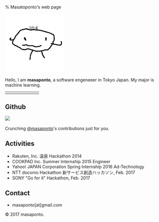 % Masatoponto's web page

<div id="profile">
<img src="./img/ponto.png" alt="It's me!" title="ponto" width="192" height="192"/>
<div id="about">
<p>Hello, I am <b>masaponto</b>, a software engeneeer in Tokyo Japan. My major is machine learning.</p>  
<table cellspacing="25">
<tbody>
<tr><td>
<a href=https://github.com/masaponto><i class="fab fa-github"></i></a>
</td>
<td>
<a href=https://gist.github.com/masaponto><i class="fab fa-github-alt"></i></a>
</td>
<td>
<a href=https://twitter.com/masaponto><i class="fab fa-twitter"></i></a>
</td>
<td>
<a href=http://masaponto.hatenablog.com><i class="hatena"></i></a>
</td>
<td>
<a href=https://qiita.com/masaponto><i class="qiita"></i></a>
</td>
<td>
<a href=https://speakerdeck.com/masaponto><i class="fas fa-file"></i></a>
</td>
<td>
<a href=https://www.instagram.com/masaponto><i class="fab fa-instagram"></i></a>
</td>
<td>
<a href=https://www.amazon.co.jp/registry/wishlist/MPK7GWWUR4RT><i class="fab fa-amazon"></i></a>
</td>
</tr>
</tbody></table>
</div>
</div>

## Github
<div class="calendar">
<img src="https://assets-cdn.github.com/images/spinners/octocat-spinner-128.gif" class="spinner"/>
<p class="spinner-text monospace">Crunching <a href="https://github.com/masaponto">@masaponto</a>'s contributions just for you.</p>
</div>

## Activities
- Rakuten, Inc. 温泉 Hackathon 2014
- COOKPAD Inc. Summer Internship 2015 Engineer
- Yahoo! JAPAN Corporation Spring Internship 2016 Ad-Technology
- NTT docomo Hackathon 新サービス創造ハッカソン, Feb. 2017
- SONY "Go for it" Hackathon, Feb. 2017

## Contact
- masaponto[at]gmail.com

<footer>
&copy; 2017 masaponto.
</footer>
